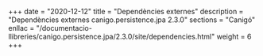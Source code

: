 +++
date        = "2020-12-12"
title       = "Dependències externes"
description = "Dependències externes canigo.persistence.jpa 2.3.0"
sections    = "Canigó"
enllac		= "/documentacio-llibreries/canigo.persistence.jpa/2.3.0/site/dependencies.html"
weight		= 6
+++
